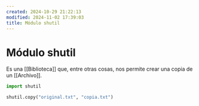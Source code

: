 ```yaml
---
created: 2024-10-29 21:22:13
modified: 2024-11-02 17:39:03
title: Módulo shutil
---
```


# Módulo shutil

Es una [[Biblioteca]] que, entre otras cosas, nos permite crear una copia de un [[Archivo]].

```python
import shutil

shutil.copy("original.txt", "copia.txt")
```
